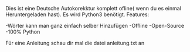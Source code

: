Dies ist eine Deutsche Autokorekktur komplett ofline( wenn du es einmal Heruntergeladen hast). Es wird Python3 benötigt.
Features:


  -Wörter kann man ganz einfach selber Hinzufügen
  -Offline
  -Open-Source
  -100% Python

Für eine Anleitung schau dir mal die datei anleitung.txt an
